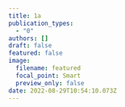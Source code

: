 ```yaml
---
title: 1a
publication_types:
  - "0"
authors: []
draft: false
featured: false
image:
  filename: featured
  focal_point: Smart
  preview_only: false
date: 2022-08-29T10:54:10.073Z
---
```

